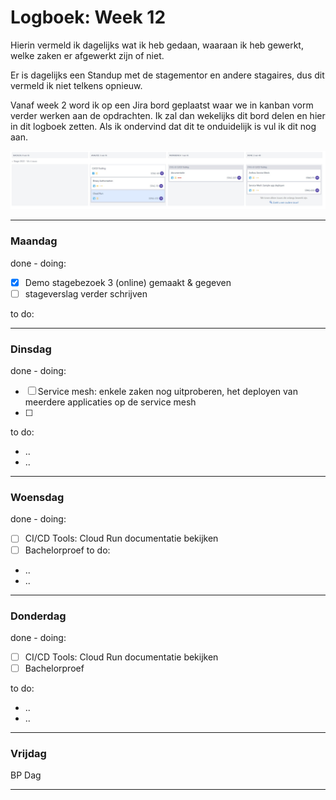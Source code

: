 # Logboek: Week 12

Hierin vermeld ik dagelijks wat ik heb gedaan, waaraan ik heb gewerkt, welke zaken er afgewerkt zijn of niet.

Er is dagelijks een Standup met de stagementor en andere stagaires, dus dit vermeld ik niet telkens opnieuw.

Vanaf week 2 word ik op een Jira bord geplaatst waar we in kanban vorm verder werken aan de opdrachten. Ik zal dan wekelijks dit bord delen en hier in dit logboek zetten. Als ik ondervind dat dit te onduidelijk is vul ik dit nog aan.

![kanban](img/kanban-w12.jpg)

---

### **Maandag**

done - doing:

- [x] Demo stagebezoek 3 (online) gemaakt & gegeven
- [ ] stageverslag verder schrijven

to do:

---

### **Dinsdag**

done - doing:

- [ ] Service mesh: enkele zaken nog uitproberen, het deployen van meerdere applicaties op de service mesh
- [ ] 

to do:

- ..
- ..

---

### **Woensdag**

done - doing:

- [ ] CI/CD Tools: Cloud Run documentatie bekijken
- [ ] Bachelorproef
to do:

- ..
- ..

---

### **Donderdag**

done - doing:

- [ ] CI/CD Tools: Cloud Run documentatie bekijken
- [ ] Bachelorproef

to do:

- ..
- ..

---

### **Vrijdag**

BP Dag

---

